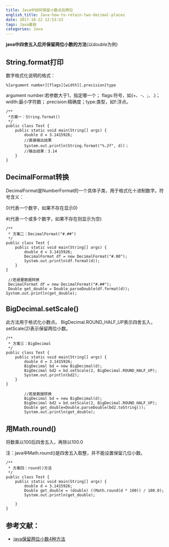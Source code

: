 ```yaml
---
title: Java中如何保留小数点后两位
english_title: Java-how-to-retain-two-decimal-places
date: 2017-10-22 12:53:53
tags: Java基础 
categories: Java
---
```


**java中四舍五入后并保留两位小数的方法**(以double为例)

## String.format打印

数字格式化说明的格式：
```
%[argument number][flags][width][.precision]type
```

argument number:若参数大于1，指定哪一个； 
flags:符号，如(+、-、;、.)；width:最小字符数；.precision:精确度；type:类型，如f:浮点。 
```
/**
 *方案一：String.format()
 */
public class Test {
    public static void main(String[] args) {
        double d = 3.1415926;
        //直接输出结果
        System.out.println(String.format("%.2f", d))；
        //输出结果：3.14
    }
}

```
 <!----more--->   



## DecimalFormat转换

DecimalFormat是NumberFormat的一个具体子类，用于格式化十进制数字。符号含义：

0(代表一个数字，如果不存在显示0) 

#(代表一个或多个数字，如果不存在则显示为空)
```
/**
 * 方案二：DecimalFormat("#.##")
 */
public class Test {
    public static void main(String[] args) {
        double d = 3.1415926;
        DecimalFormat df = new DecimalFormat("#.00");
        System.out.println(df.format(d));
    }
}
```
```
 //若是要数据转换
 DecimalFormat df = new DecimalFormat("#.##");
 Double get_double = Double.parseDouble(df.format(d));
System.out.println(get_double);
```


## BigDecimal.setScale()

此方法用于格式化小数点。
BigDecimal.ROUND_HALF_UP表示四舍五入，setScale(2)表示保留两位小数。
```
/**
 * 方案三：BigDecimal
 */
public class Test {
    public static void main(String[] args) {
        double d = 3.1415926;
        BigDecimal bd = new BigDecimal(d);
        BigDecimal bd2 = bd.setScale(2, BigDecimal.ROUND_HALF_UP);
        System.out.println(bd2);
    }
}
```
```
        //若是数据转换
        BigDecimal bd = new BigDecimal(d);
        BigDecimal bd2 = bd.setScale(2, BigDecimal.ROUND_HALF_UP);
        Double get_double=Double.parseDouble(bd2.toString());
        System.out.println(get_double);
```

## 用Math.round()

将数乘以100后四舍五入，再除以100.0

注：java中Math.round()是四舍五入取整，并不能设置保留几位小数。
```
/**
 * 方案四：round()方法
 */
public class Test {
    public static void main(String[] args) {
        double d = 3.1415926;
        Double get_double = (double) ((Math.round(d * 100)) / 100.0);
        System.out.println(get_double);

    }
}
```

## 参考文献：
* [java保留两位小数4种方法](http://blog.csdn.net/ming1683/article/details/3195058)